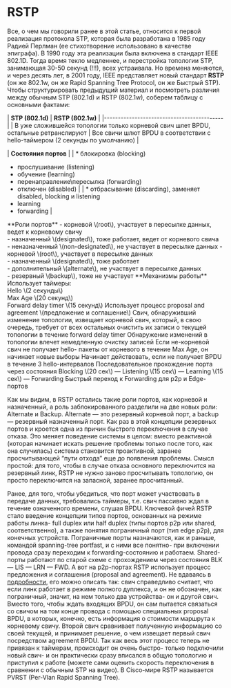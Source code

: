 # RSTP

Все, о чем мы говорили ранее в этой статье, относится к первой реализация протокола  STP, которая была разработана в 1985 году Радией Перлман \(ее стихотворение использовано в качестве эпиграфа\). В 1990 году эта реализации была включена в стандарт IEEE 802.1D. Тогда время текло медленнее, и перестройка топологии STP, занимающая 30-50 секунд \(!!!\), всех устраивала. Но времена меняются, и через десять лет, в 2001 году, IEEE представляет новый стандарт **RSTP** \(он же 802.1w, он же Rapid Spanning Tree Protocol, он же Быстрый STP\). Чтобы структурировать предыдущий материал и посмотреть различия между обычным STP \(802.1d\) и RSTP \(802.1w\), соберем таблицу с основными фактами:

| **STP \(802.1d\)**  | **RSTP \(802.1w\)** |
|-------------------------------------------|
| В уже сложившейся топологии только корневой свич шлет BPDU, остальные ретранслируют | Все свичи шлют BPDU в соответствии с hello-таймером \(2 секунды по умолчанию\)  |
 
| **Состояния портов**  |
| * блокировка \(blocking\)
  * прослушивание \(listening\)
  * обучение \(learning\)
  * перенаправление\пересылка \(forwarding\)
  * отключен \(disabled\) |
| * отбрасывание \(discarding\), заменяет disabled, blocking и listening
  * learning
  * forwarding |
 
 <tr>
    <td colspan="2">**Роли портов**</td>
 </tr>
 <tr>
<td>- корневой \(root\), участвует в пересылке данных, ведет к корневому свичу<br />
  - назначенный \(designated\), тоже работает, ведет от корневого свича<br />
  - неназначенный \(non-designated\), не участвует в пересылке данных</td>
<td>- корневой \(root\), участвует в пересылке данных<br />
  - назначенный \(designated\), тоже работает<br />
  - дополнительный \(alternate\), не участвует в пересылке данных<br />
  - резервный \(backup\), тоже не участвует</td>
 </tr>
 <tr>
    <td colspan="2">**Механизмы работы**</td>
 </tr>
 <tr>
<td>Использует таймеры:<br />
  Hello \(2 секунды\)<br />
  Max Age \(20 секунд\)<br />
  Forward delay timer \(15 секунд\)</td>
<td>Использует процесс proposal and agreement \(предложение и соглашение\)</td>
 </tr>
 <tr>
<td>Свич, обнаруживший изменение топологии, извещает корневой свич, который, в свою очередь, требует от всех остальных очистить их записи о текущей топологии в течение forward delay timer</td>
<td>Обнаружение изменений в топологии влечет немедленную очистку записей</td>
 </tr>
 <tr>
<td>Если не-корневой свич не получает hello- пакеты от корневого в течение Max Age, он начинает новые выборы</td>
<td>Начинает действовать, если не получает BPDU в течение 3 hello-интервалов</td>
 </tr>
 <tr>
<td>Последовательное прохождение порта через состояния Blocking \(20 сек\) — Listening \(15 сек\) — Learning \(15 сек\) — Forwarding</td>
<td>Быстрый переход к Forwarding для p2p и Edge-портов</td>
 </tr>
</table>

Как мы видим, в RSTP остались такие роли портов, как корневой и назначенный, а роль заблокированного разделили на две новых роли: Alternate и Backup. Alternate — это резервный корневой порт, а backup — резервный назначенный порт. Как раз в этой концепции резервных портов и кроется одна из причин быстрого переключения в случае отказа. Это меняет поведение системы в целом: вместо реактивной \(которая начинает искать решение проблемы только после того, как она случилась\) система становится проактивной, заранее просчитывающей “пути отхода” еще до появления проблемы. Смысл простой: для того, чтобы в случае отказа основного переключится на резервный линк, RSTP не нужно заново просчитывать топологию, он просто переключится на запасной, заранее просчитанный.

Ранее, для того, чтобы убедиться, что порт может участвовать в передаче данных, требовались таймеры, т.е. свич пассивно ждал в течение означенного времени, слушая BPDU. Ключевой фичей RSTP стало введение концепции типов портов, основанных на режиме работы линка- full duplex или half duplex \(типы портов p2p или shared, соответственно\), а также понятия пограничный порт \(тип edge p2p\), для конечных устройств. Пограничные порты назначаются, как и раньше, командой spanning-tree portfast, и с ними  все понятно- при включении провода сразу переходим к forwarding-состоянию и работаем. Shared-порты работают по старой схеме с прохождением через состояния BLK — LIS — LRN — FWD. А вот на p2p-портах RSTP использует процесс предложения и соглашения \(proposal and agreement\). Не вдаваясь в [подробности,](http://blog.ine.com/2009/09/07/rstp-and-fast-convergence/) его можно описать так: свич справедливо считает, что если линк работает в режиме полного дуплекса, и он не обозначен, как пограничный, значит, на нем только два устройства- он и другой свич. Вместо того, чтобы ждать входящих BPDU, он сам пытается связаться со свичом на том конце провода с помощью специальных proposal BPDU, в которых, конечно, есть информация о стоимости маршрута к корневому свичу. Второй свич сравнивает полученную информацию со своей текущей, и принимает решение, о чем извещает первый свич посредством agreement BPDU. Так как весь этот процесс теперь не привязан к таймерам, происходит он очень быстро- только подключили новый свич- и он практически сразу вписался в общую топологию и приступил к работе \(можете сами оценить скорость  переключения в сравнении с обычным STP на видео\). В Cisco-мире RSTP называется PVRST \(Per-Vlan Rapid Spanning Tree\).